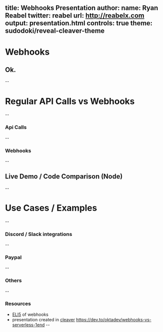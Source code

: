 title: Webhooks Presentation
author:
    name: Ryan Reabel
    twitter: reabel
    url: http://reabelx.com
output: presentation.html
controls: true
theme: sudodoki/reveal-cleaver-theme
--

<!-- WIP, based off MySql presentation -->

# Webhooks
## Ok.

<!-- test comment-->

--

# Regular API Calls vs Webhooks

--

### Api Calls

--

### Webhooks

--

## Live Demo / Code Comparison (Node)

--

# Use Cases / Examples 

--

### Discord / Slack integrations

--

### Paypal

--

### Others

--

### Resources

* [ELI5](https://dev.to/_bigblind/comment/11oo) of webhooks
* presentation created in [cleaver](https://www.npmjs.com/package/cleaver)
https://dev.to/oktadev/webhooks-vs-serverless-1end
--
